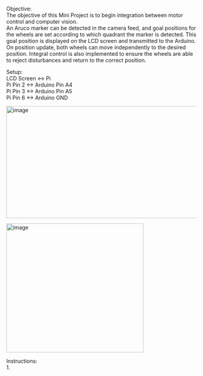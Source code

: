 Objective:  
The objective of this Mini Project is to begin integration between motor control and computer vision.  
An Aruco marker can be detected in the camera feed, and goal positions for the wheels are set according to which quadrant the marker is detected. This goal position is displayed on the LCD screen and transmitted to the Arduino.  
On position update, both wheels can move independently to the desired position. Integral control is also implemented to ensure the wheels are able to reject disturbances and return to the correct position.

Setup:  
LCD Screen <-> Pi  
Pi Pin 2 <-> Arduino Pin A4  
Pi Pin 3 <-> Arduino Pin A5  
Pi Pin 6 <-> Arduino GND

<p>
  <img width="516" height="296" alt="image" src="https://github.com/user-attachments/assets/ddda6e54-318a-4374-bb52-cce38aea2884" />  
</p>
<p>
  <img width="363" height="341" alt="image" src="https://github.com/user-attachments/assets/141fa792-8f9b-47ec-8e89-9b35b89c494f" />
</p>

Instructions:  
1. 







